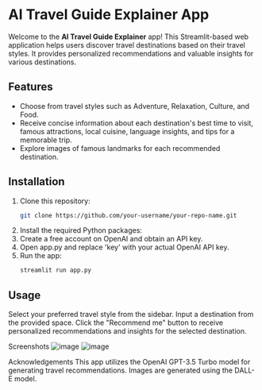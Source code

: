 # AI Travel Guide Explainer App

Welcome to the **AI Travel Guide Explainer** app! This Streamlit-based web application helps users discover travel destinations based on their travel styles. It provides personalized recommendations and valuable insights for various destinations.

## Features

- Choose from travel styles such as Adventure, Relaxation, Culture, and Food.
- Receive concise information about each destination's best time to visit, famous attractions, local cuisine, language insights, and tips for a memorable trip.
- Explore images of famous landmarks for each recommended destination.

## Installation

1. Clone this repository:
   ```sh
   git clone https://github.com/your-username/your-repo-name.git
2. Install the required Python packages:
3. Create a free account on OpenAI and obtain an API key.
4. Open app.py and replace 'key' with your actual OpenAI API key.
5. Run the app:
   ```sh
   streamlit run app.py
## Usage
Select your preferred travel style from the sidebar.
Input a destination from the provided space.
Click the "Recommend me" button to receive personalized recommendations and insights for the selected destination.

Screenshots
![image](https://github.com/nor-azilah/AI-Travel-Guide/assets/141215896/5144fb73-d71b-47e0-927b-c1d9be448715)
![image](https://github.com/nor-azilah/AI-Travel-Guide/assets/141215896/4966335f-45fd-48b4-ac08-ce59e039dd81)


Acknowledgements
This app utilizes the OpenAI GPT-3.5 Turbo model for generating travel recommendations.
Images are generated using the DALL-E model.
